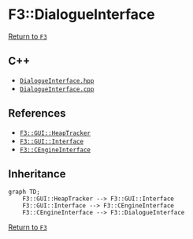 # F3::DialogueInterface

[Return to `F3`](/docs/F3.md)

## C++

- [`DialogueInterface.hpp`](/c++/include/DialogueInterface.hpp)
- [`DialogueInterface.cpp`](/c++/source/DialogueInterface.cpp)

## References

- [`F3::GUI::HeapTracker`](/docs/F3/GUI/HeapTracker.md)
- [`F3::GUI::Interface`](/docs/F3/GUI/Interface.md)
- [`F3::CEngineInterface`](/docs/F3/CEngineInterface.md)

## Inheritance

```mermaid
graph TD;
    F3::GUI::HeapTracker --> F3::GUI::Interface
    F3::GUI::Interface --> F3::CEngineInterface
    F3::CEngineInterface --> F3::DialogueInterface
```

[Return to `F3`](/docs/F3.md)